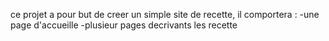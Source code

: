 ce projet a pour but de creer un simple site de recette,
il comportera :
-une page d'accueille
-plusieur pages decrivants les recette
